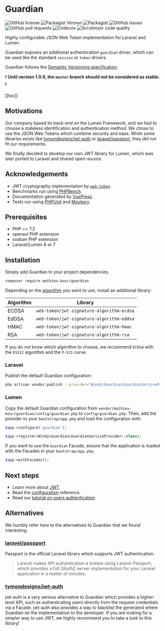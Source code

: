 # Guardian
![GitHub license](https://img.shields.io/github/license/mathieu-bour/guardian?style=flat-square)
![Packagist Version](https://img.shields.io/packagist/v/mathieu-bour/guardian?style=flat-square)
![Packagist](https://img.shields.io/packagist/dt/mathieu-bour/guardian?style=flat-square)
![GitHub issues](https://img.shields.io/github/issues/mathieu-bour/guardian?style=flat-square)
![GitHub pull requests](https://img.shields.io/github/issues-pr/mathieu-bour/guardian?style=flat-square)
![Codecov](https://img.shields.io/codecov/c/gh/mathieu-bour/guardian?style=flat-square)
![Scrutinizer code quality](https://img.shields.io/scrutinizer/quality/g/mathieu-bour/guardian?style=flat-square)

Highly configurable JSON Web Token implementation for Laravel and Lumen.

Guardian exposes an additional authentication `guardian` driver, which can be used like the standard `session` or `token` drivers.

Guardian follows the [Semantic Versioning specification](https://semver.org).

:heavy_exclamation_mark: **Until version 1.0.0, the `master` branch should not be considered as stable.** :heavy_exclamation_mark:

[[toc]]


## Motivations
Our company based its back-end on the Lumen Framework, and we had to choose a stateless identification and authentication method.
We chose to use the JSON Web Tokens which combine security and ease.
While some libraries exists like [tymondesigns/jwt-auth](https://github.com/tymondesigns/jwt-auth) or [laravel/passport](https://github.com/laravel/passport), they did not fit our requirements.

We finally decided to develop our own JWT library for Lumen, which was later ported to Laravel and shared open-source.


## Acknowledgements
- JWT cryptography implementation by [`web-token`](https://github.com/web-token/jwt-framework).
- Benchmarks run using [PHPBench](https://github.com/phpbench/phpbench).
- Documentation generated by [VuePress](https://vuepress.vuejs.org/).
- Tests run using [PHPUnit](https://phpunit.de/) and [Mockery](https://github.com/mockery/mockery).


## Prerequisites
- PHP >= 7.2
- openssl PHP extension
- sodium PHP extension
- Laravel/Lumen 6 or 7


## Installation
Simply add Guardian to your project dependencies.

```bash
composer require mathieu-bour/guardian
```

Depending on the [algorithm](/reference/configuration.html#key) you want to use, install an additional library:

| Algorithm | Library                                   |
|-----------|-------------------------------------------|
| ECDSA     | `web-token/jwt-signature-algorithm-ecdsa` |
| EdDSA     | `web-token/jwt-signature-algorithm-eddsa` |
| HMAC      | `web-token/jwt-signature-algorithm-hmac`  |
| RSA       | `web-token/jwt-signature-algorithm-rsa`   |

If you do not know which algorithm to choose, we recommend `ECDSA` with the `ES512` algorithm and the `P-521` curve.

### Laravel
Publish the default Guardian configuration:

```bash
php artisan vendor:publish --provider="Windy\Guardian\GuardianServiceProvider"
```

### Lumen
Copy the default Guardian configuration from `vendor/mathieu-bour/guardian/config/guardian.php` to `config/guardian.php`.
Then, add the provider to your `bootstrap/app.php` and load the configuration with:

```php
$app->configure('guardian');

$app->register(Windy\Guardian\GuardianServiceProvider::class);
```

If you want to use the `Guardian` Facade, ensure that the application is loaded with the Facades in your `bootstrap/app.php`.

```php
$app->withFacades();
```


## Next steps
- Learn more about [JWT](/reference/jwt).
- Read the [configuration](/reference/configuration) reference.
- Read our [tutorial on users authentication](/case-studies/authentication).


## Alternatives
We humbly refer here to the alternatives to Guardian that we found interesting.

### [laravel/passport](https://github.com/laravel/passport)
Passport is the official Laravel library which supports JWT authentication.

> Laravel makes API authentication a breeze using Laravel Passport, which provides a full OAuth2 server implementation for your Laravel application in a matter of minutes.

### [tymondesigns/jwt-auth](https://github.com/tymondesigns/jwt-auth)
jwt-auth is a very serious alternative to Guardian which provides a higher-level API, such as authenticating users directly from the request credentials via a Facade.
jwt-auth also provides a way to blacklist the generated where Guardian let the implementation to the developer.
If you are looking for a simpler way to use JWT, we highly recommend you to take a look to this library!
